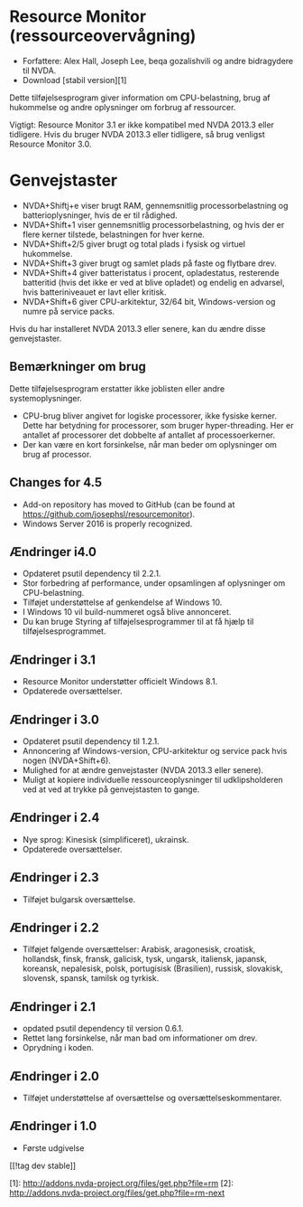 # Resource Monitor (ressourceovervågning) #

* Forfattere: Alex Hall, Joseph Lee, beqa gozalishvili og andre bidragydere
  til NVDA.
* Download [stabil version][1]

Dette tilføjelsesprogram giver information om CPU-belastning, brug af
hukommelse og andre oplysninger om forbrug af ressourcer.

Vigtigt: Resource Monitor 3.1 er ikke kompatibel med NVDA 2013.3 eller
tidligere. Hvis du bruger NVDA 2013.3 eller tidligere, så brug venligst
Resource Monitor 3.0.

# Genvejstaster  #

* NVDA+Shiftj+e viser brugt RAM, gennemsnitlig processorbelastning og
  batterioplysninger, hvis de er til rådighed.
* NVDA+Shift+1 viser gennemsnitlig processorbelastning, og hvis der er flere
  kerner tilstede, belastningen for hver kerne.
* NVDA+Shift+2/5 giver brugt og total plads i fysisk og virtuel hukommelse.
* NVDA+Shift+3 giver brugt og samlet plads på faste og flytbare drev.
* NVDA+Shift+4 giver batteristatus i procent, opladestatus, resterende
  batteritid (hvis det ikke er ved at blive opladet) og endelig en advarsel,
  hvis batteriniveauet er lavt eller kritisk.
* NVDA+Shift+6 giver CPU-arkitektur, 32/64 bit, Windows-version og numre på
  service packs.

Hvis du har installeret NVDA 2013.3 eller senere, kan du ændre disse
genvejstaster.

## Bemærkninger om brug ##

Dette tilføjelsesprogram erstatter ikke joblisten eller andre
systemoplysninger.

* CPU-brug bliver angivet for logiske processorer, ikke fysiske
  kerner. Dette har betydning for processorer, som bruger
  hyper-threading. Her er antallet af processorer det dobbelte af antallet
  af processoerkerner.
* Der kan være en kort forsinkelse, når man beder om oplysninger om brug af
  processor.

## Changes for 4.5 ##

* Add-on repository has moved to GitHub (can be found at
  https://github.com/josephsl/resourcemonitor).
* Windows Server 2016 is properly recognized.

## Ændringer i4.0  ##

* Opdateret psutil dependency til 2.2.1.
* Stor forbedring af performance, under opsamlingen af oplysninger om
  CPU-belastning.
* Tilføjet understøttelse af genkendelse af Windows 10.
* I Windows 10 vil build-nummeret også blive annonceret.
* Du kan bruge Styring af tilføjelsesprogrammer til at få hjælp til
  tilføjelsesprogrammet.

## Ændringer i 3.1 ##

* Resource Monitor understøtter officielt Windows 8.1.
* Opdaterede oversættelser.

## Ændringer i 3.0 ##

* Opdateret psutil dependency til 1.2.1.
* Annoncering af Windows-version, CPU-arkitektur og service pack hvis nogen
  (NVDA+Shift+6).
* Mulighed for at ændre genvejstaster (NVDA 2013.3 eller senere).
* Muligt at kopiere individuelle ressourceoplysninger til udklipsholderen
  ved at ved at trykke på genvejstasten to gange.

## Ændringer i 2.4 ##

* Nye sprog: Kinesisk (simplificeret), ukrainsk.
* Opdaterede oversættelser.

## Ændringer i 2.3 ##

* Tilføjet bulgarsk oversættelse.

## Ændringer i 2.2 ##

* Tilføjet følgende oversættelser: Arabisk, aragonesisk, croatisk,
  hollandsk, finsk, fransk, galicisk, tysk, ungarsk, italiensk, japansk,
  koreansk, nepalesisk, polsk, portugisisk (Brasilien), russisk, slovakisk,
  slovensk, spansk, tamilsk og tyrkisk.

## Ændringer i 2.1 ##

* opdated psutil dependency til version 0.6.1.
* Rettet lang forsinkelse, når man bad om informationer om drev.
* Oprydning i koden.

## Ændringer i 2.0 ##

* Tilføjet understøttelse af oversættelse og oversættelseskommentarer.

## Ændringer i 1.0 ##

* Første udgivelse

[[!tag dev stable]]

[1]: http://addons.nvda-project.org/files/get.php?file=rm [2]:
http://addons.nvda-project.org/files/get.php?file=rm-next
